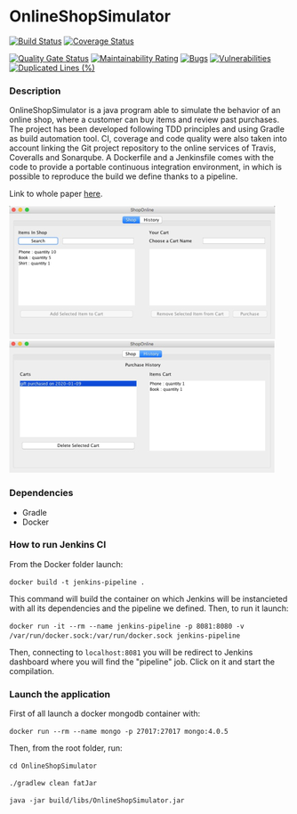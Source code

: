 # OnlineShopSimulator

[![Build Status](https://travis-ci.org/APTUnifi/OnlineShopSimulator.svg?branch=master)](https://travis-ci.org/APTUnifi/OnlineShopSimulator) [![Coverage Status](https://coveralls.io/repos/github/APTUnifi/OnlineShopSimulator/badge.svg?branch=shopping_cart&kill_cache=1)](https://coveralls.io/github/APTUnifi/OnlineShopSimulator?branch=master)

[![Quality Gate Status](https://sonarcloud.io/api/project_badges/measure?project=APTUnifi_OnlineShopSimulator&metric=alert_status)](https://sonarcloud.io/dashboard?id=APTUnifi_OnlineShopSimulator) [![Maintainability Rating](https://sonarcloud.io/api/project_badges/measure?project=APTUnifi_OnlineShopSimulator&metric=sqale_rating)](https://sonarcloud.io/dashboard?id=APTUnifi_OnlineShopSimulator) [![Bugs](https://sonarcloud.io/api/project_badges/measure?project=APTUnifi_OnlineShopSimulator&metric=bugs)](https://sonarcloud.io/dashboard?id=APTUnifi_OnlineShopSimulator) [![Vulnerabilities](https://sonarcloud.io/api/project_badges/measure?project=APTUnifi_OnlineShopSimulator&metric=vulnerabilities)](https://sonarcloud.io/dashboard?id=APTUnifi_OnlineShopSimulator) [![Duplicated Lines (%)](https://sonarcloud.io/api/project_badges/measure?project=APTUnifi_OnlineShopSimulator&metric=duplicated_lines_density)](https://sonarcloud.io/dashboard?id=APTUnifi_OnlineShopSimulator)

### Description

OnlineShopSimulator is a java program able to simulate the behavior of an online shop, where a customer can buy items and review past purchases. The project has been developed following TDD principles and using Gradle as build automation tool. CI, coverage and code quality were also taken into account linking the Git project repository to the online services of Travis, Coveralls and Sonarqube. A Dockerfile and a Jenkinsfile comes with the code to provide a portable continuous integration environment, in which is possible to reproduce the build we define thanks to a pipeline.

Link to whole paper [here](https://drive.google.com/file/d/1-01CTL-k6WWqx98tIsMKwPpJXTKMv4dG/view?usp=sharing).

![Store](app-screenshots/store.png)
![History](app-screenshots/history.png)

### Dependencies

* Gradle
* Docker

### How to run Jenkins CI
From the Docker folder launch:

`docker build -t jenkins-pipeline .`

This command will build the container on which Jenkins will be instancieted with all its dependencies and the pipeline we defined. Then, to run it launch:

`docker run -it --rm --name jenkins-pipeline -p 8081:8080 -v /var/run/docker.sock:/var/run/docker.sock jenkins-pipeline`

Then, connecting to `localhost:8081` you will be redirect to Jenkins dashboard where you will find the "pipeline" job. Click on it and start the compilation.

### Launch the application
First of all launch a docker mongodb container with:

`docker run --rm --name mongo -p 27017:27017 mongo:4.0.5`

Then, from the root folder, run:

`cd OnlineShopSimulator`

`./gradlew clean fatJar`

`java -jar build/libs/OnlineShopSimulator.jar `

